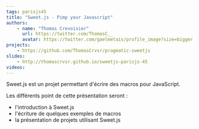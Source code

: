 ```yaml
---
tags: parisjs45
title: "Sweet.js - Pimp your Javascript"
authors:
    - name: "Thomas Crevoisier"
      url: https://twitter.com/ThomasC__
      avatar: https://twitter.com/gaelmetais/profile_image?size=bigger
projects:
    - https://github.com/ThomasCrvsr/pragmatic-sweetjs
slides:
    - http://thomascrvsr.github.io/sweetjs-parisjs-45
videos:
---
```

Sweet.js est un projet permettant d'écrire des macros pour JavaScript.

Les différents point de cette présentation seront :

* l'introduction à Sweet.js
* l'écriture de quelques exemples de macros
* la présentation de projets utilisant Sweet.js
